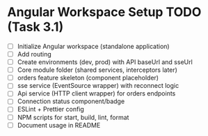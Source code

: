 # Angular Workspace Setup TODO (Task 3.1)

- [ ] Initialize Angular workspace (standalone application)
- [ ] Add routing
- [ ] Create environments (dev, prod) with API baseUrl and sseUrl
- [ ] Core module folder (shared services, interceptors later)
- [ ] orders feature skeleton (component placeholder)
- [ ] sse service (EventSource wrapper) with reconnect logic
- [ ] Api service (HTTP client wrapper) for orders endpoints
- [ ] Connection status component/badge
- [ ] ESLint + Prettier config
- [ ] NPM scripts for start, build, lint, format
- [ ] Document usage in README
